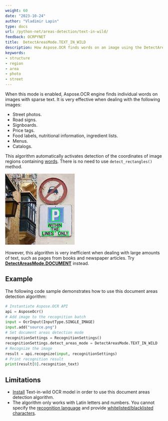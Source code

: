 ```yaml
---
weight: 60
date: "2023-10-24"
author: "Vladimir Lapin"
type: docs
url: /python-net/areas-detection/text-in-wild/
feedback: OCRPYNET
title:  DetectAreasMode.TEXT_IN_WILD
description: How Aspose.OCR finds words on an image using the DetectAreasMode.TEXT_IN_WILD algorithm.
keywords:
- structure
- region
- area
- photo
- street
---
```


When this mode is enabled, Aspose.OCR engine finds individual words on images with sparse text. It is very effective when dealing with the following images:

- Street photos.
- Road signs.
- Signboards.
- Price tags.
- Food labels, nutritional information, ingredient lists.
- Menus.
- Catalogs.

This algorithm automatically activates detection of the coordinates of image regions containing [words](/ocr/python-net/image-regions-word-find/). There is no need to use `detect_rectangles()` method.

![Text-in-wild structure detection algorithm](label-regions.png)

However, this algorithm is very inefficient when dealing with large amounts of text, such as pages from books and newspaper articles. Try [**DetectAreasMode.DOCUMENT**](/ocr/python-net/areas-detection/document/) instead.

## Example

The following code sample demonstrates how to use this document areas detection algorithm:

```python
# Instantiate Aspose.OCR API
api = AsposeOcr()
# Add image to the recognition batch
input = OcrInput(InputType.SINGLE_IMAGE)
input.add("source.png")
# Set document areas detection mode
recognitionSettings = RecognitionSettings()
recognitionSettings.detect_areas_mode = DetectAreasMode.TEXT_IN_WILD
# Recognize the image
result = api.recognize(input, recognitionSettings)
# Print recognition result
print(result[0].recognition_text)
```

## Limitations

- [Install](/ocr/python-net/installation/) Text-in-wild OCR model in order to use this document areas detection algorithm.
- The algorithm only works with Latin letters and numbers. You cannot specify the [recognition language](/ocr/python-net/languages/) and provide [whitelisted/blacklisted characters](/ocr/python-net/recognition-settings-common/). 
